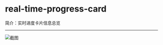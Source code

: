 # real-time-progress-card

简介：实时进度卡片信息总览

---

![截图](https://531431988.github.io/vue-component-library/components/real-time-progress-card/thumbnail.png)
